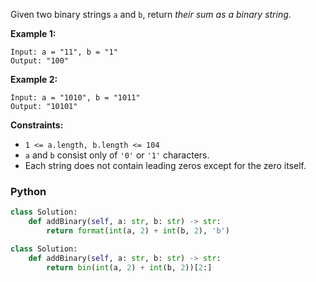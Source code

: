 Given two binary strings  `a`  and  `b`, return  _their sum as a binary string_.

**Example 1:**
```
Input: a = "11", b = "1"
Output: "100"
```

**Example 2:**
```
Input: a = "1010", b = "1011"
Output: "10101"
```

**Constraints:**

-   `1 <= a.length, b.length <= 104`
- `a`  and  `b`  consist only of  `'0'`  or  `'1'`  characters.
- Each string does not contain leading zeros except for the zero itself.

### Python

```python
class Solution:
    def addBinary(self, a: str, b: str) -> str:
        return format(int(a, 2) + int(b, 2), 'b')
```

```python
class Solution:
    def addBinary(self, a: str, b: str) -> str:
        return bin(int(a, 2) + int(b, 2))[2:]
```